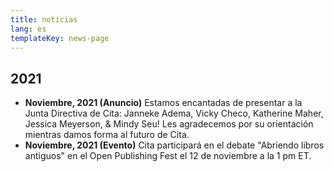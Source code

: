 ```yaml
---
title: noticias
lang: es
templateKey: news-page
---
```

## 2021

- **Noviembre, 2021 (Anuncio)** Estamos encantadas de presentar a la Junta Directiva de Cita: Janneke Adema, Vicky Checo, Katherine Maher, Jessica Meyerson, & Mindy Seu! Les agradecemos por su orientación mientras damos forma al futuro de Cita.
- **Noviembre, 2021 (Evento)** Cita participará en el debate "Abriendo libros antiguos" en el Open Publishing Fest el 12 de noviembre a la 1 pm ET.